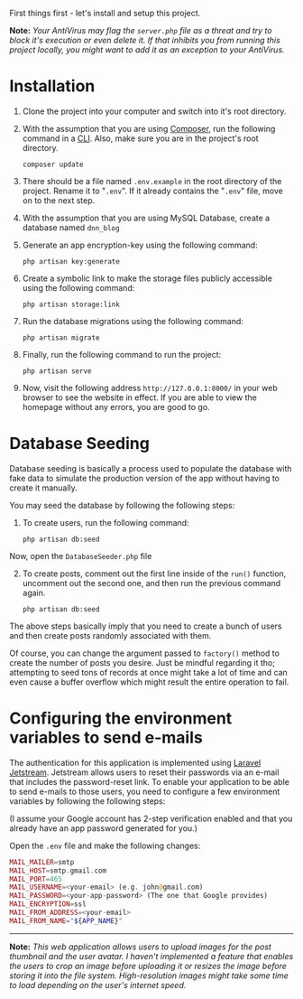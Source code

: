 First things first - let's install and setup this project. 

**Note:** _Your AntiVirus may flag the `server.php` file as a threat and try to block it's execution or even delete it. If that inhibits you from running this  project locally, you might want to add it as an exception to your AntiVirus._

# Installation

1. Clone the project into your computer and switch into it's root directory. 

2. With the assumption that you are using [Composer](https://getcomposer.org/), run the following command in a [CLI](https://en.wikipedia.org/wiki/Command-line_interface). Also, make sure you are in the project's root directory.
   ```
   composer update
   ```     
3. There should be a file named `.env.example` in the root directory of the project. Rename it to "`.env`". If it already contains the "`.env`" file, move on to the next step. 
4. With the assumption that you are using MySQL Database, create a database named `dnn_blog`
5. Generate an app encryption-key using the following command: 
   ```
   php artisan key:generate
   ```
6. Create a symbolic link to make the storage files publicly accessible using the following command: 
   ```
   php artisan storage:link
   ```
7. Run the database migrations using the following command: 
   ```
   php artisan migrate
   ```
8. Finally, run the following command to run the project: 
   ```
   php artisan serve
   ``` 
9. Now, visit the following address `http://127.0.0.1:8000/` in your web browser to see the website in effect. If you are able to view the homepage without any errors, you are good to go.  
    
# Database Seeding

Database seeding is basically a process used to populate the database with fake data to simulate the production version of the app without having to create it manually. 

You may seed the database by following the following steps: 

1. To create users, run the following command: 
   ```
   php artisan db:seed
   ```
Now, open the `DatabaseSeeder.php` file

2. To create posts, comment out the first line inside of the `run()` function, uncomment out the second one, and then run the previous command again. 
   ```
   php artisan db:seed
   ```
The above steps basically imply that you need to create a bunch of users and then create posts randomly associated with them. 

Of course, you can change the argument passed to `factory()` method to create the number of posts you desire. Just be mindful regarding it tho; attempting to seed tons of records at once might take a lot of time and can even cause a buffer overflow which might result the entire operation to fail.

# Configuring the environment variables to send e-mails

The authentication for this application is implemented using [Laravel Jetstream](https://jetstream.laravel.com/2.x/introduction). Jetstream allows users to reset their passwords via an e-mail that includes the password-reset link. To enable your application to be able to send e-mails to those users, you need to configure a few environment variables  by following the following steps: 

(I assume your Google account has 2-step verification enabled and that you already have an app password generated for you.)

Open the `.env` file and make the following changes: 
```php
MAIL_MAILER=smtp
MAIL_HOST=smtp.gmail.com
MAIL_PORT=465
MAIL_USERNAME=<your-email> (e.g. john@gmail.com)
MAIL_PASSWORD=<your-app-password> (The one that Google provides)
MAIL_ENCRYPTION=ssl
MAIL_FROM_ADDRESS=<your-email>
MAIL_FROM_NAME="${APP_NAME}"
```
---

**Note:** _This web application allows users to upload images for the post thumbnail and the user avatar. I haven't implemented a feature that enables the users to crop an image before uploading it or resizes the image before storing it into the file system. High-resolution images might take some time to load depending on the user's internet speed._

